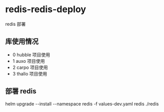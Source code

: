# redis-redis-deploy

redis 部署

## 库使用情况

- 0 hubble 项目使用
- 1 auxo 项目使用
- 2 carpo 项目使用
- 3 thallo 项目使用

## 部署 redis

helm upgrade --install --namespace redis -f values-dev.yaml redis ./redis

